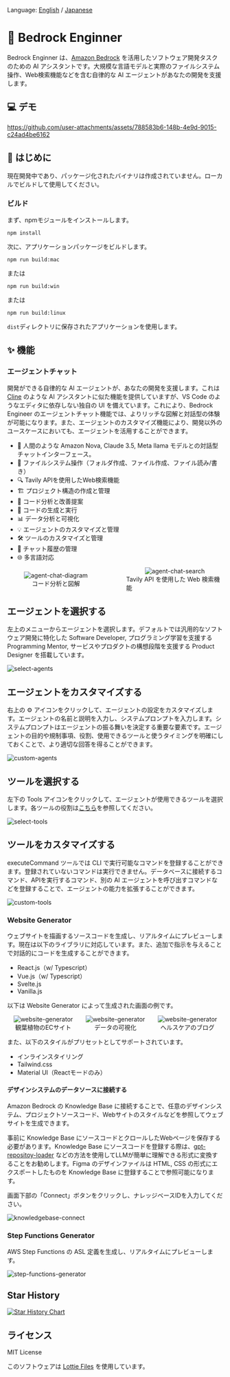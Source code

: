 Language: [English](./README.md) / [Japanese](./README-ja.md)

# 🧙 Bedrock Enginner

Bedrock Enginner は、[Amazon Bedrock](https://aws.amazon.com/bedrock/) を活用したソフトウェア開発タスクのための AI アシスタントです。大規模な言語モデルと実際のファイルシステム操作、Web検索機能などを含む自律的な AI エージェントがあなたの開発を支援します。

## 💻 デモ

https://github.com/user-attachments/assets/788583b6-148b-4e9d-9015-c24ad4be6162

## 🍎 はじめに

現在開発中であり、パッケージ化されたバイナリは作成されていません。ローカルでビルドして使用してください。

### ビルド

まず、npmモジュールをインストールします。

```
npm install
```

次に、アプリケーションパッケージをビルドします。

```
npm run build:mac
```

または

```
npm run build:win
```

または

```
npm run build:linux
```

`dist`ディレクトリに保存されたアプリケーションを使用します。

## ✨ 機能

### エージェントチャット

開発ができる自律的な AI エージェントが、あなたの開発を支援します。これは [Cline](https://github.com/cline/cline) のような AI アシスタントに似た機能を提供していますが、VS Code のようなエディタに依存しない独自の UI を備えています。これにより、Bedrock Engineer のエージェントチャット機能では、よりリッチな図解と対話型の体験が可能になります。また、エージェントのカスタマイズ機能により、開発以外のユースケースにおいても、エージェントを活用することができます。

- 💬 人間のような Amazon Nova, Claude 3.5, Meta llama モデルとの対話型チャットインターフェース。
- 📁 ファイルシステム操作（フォルダ作成、ファイル作成、ファイル読み/書き）
- 🔍 Tavily APIを使用したWeb検索機能
- 🏗️ プロジェクト構造の作成と管理
- 🧐 コード分析と改善提案
- 📝 コードの生成と実行
- 📊 データ分析と可視化
- 💡 エージェントのカスタマイズと管理
- 🛠️ ツールのカスタマイズと管理
- 🔄 チャット履歴の管理
- 🌐 多言語対応

<div style="display: flex; justify-content: space-between;">
  <div style="width: 45%; display: flex; flex-direction: column; justify-content: center; align-items: center;">
    <img src="./assets/agent-chat-diagram.png" alt="agent-chat-diagram">
    <span>コード分析と図解</span>
  </div>
  <div style="width: 45%; display: flex; flex-direction: column; justify-content: center; align-items: center;">
    <img src="./assets/agent-chat-search.png" alt="agent-chat-search">
    <span>Tavily API を使用した Web 検索機能</span>
  </div>
</div>

## エージェントを選択する

左上のメニューからエージェントを選択します。デフォルトでは汎用的なソフトウェア開発に特化した Software Developer, プログラミング学習を支援する Programming Mentor, サービスやプロダクトの構想段階を支援する Product Designer を搭載しています。

![select-agents](./assets/select-agents.png)

## エージェントをカスタマイズする

右上の ⚙️ アイコンをクリックして、エージェントの設定をカスタマイズします。エージェントの名前と説明を入力し、システムプロンプトを入力します。システムプロンプトはエージェントの振る舞いを決定する重要な要素です。エージェントの目的や規制事項、役割、使用できるツールと使うタイミングを明確にしておくことで、より適切な回答を得ることができます。

![custom-agents](./assets/custom-agents.png)

## ツールを選択する

左下の Tools アイコンをクリックして、エージェントが使用できるツールを選択します。各ツールの役割は[こちら](./src/preload/tools/tools.ts)を参照してください。

![select-tools](./assets/select-tools.png)

## ツールをカスタマイズする

executeCommand ツールでは CLI で実行可能なコマンドを登録することができます。登録されていないコマンドは実行できません。データベースに接続するコマンド、APIを実行するコマンド、別の AI エージェントを呼び出すコマンドなどを登録することで、エージェントの能力を拡張することができます。

![custom-tools](./assets/custom-tools.png)

### Website Generator

ウェブサイトを描画するソースコードを生成し、リアルタイムにプレビューします。現在は以下のライブラリに対応しています。また、追加で指示を与えることで対話的にコードを生成することができます。

- React.js（w/ Typescript）
- Vue.js（w/ Typescript）
- Svelte.js
- Vanilla.js

以下は Website Generator によって生成された画面の例です。

<div style="display: flex; justify-content: space-between;">
  <div style="width: 45%; display: flex; flex-direction: column; justify-content: center; align-items: center;">
    <img src="./assets/website-generator.png" alt="website-generator">
    <span>観葉植物のECサイト</span>
  </div>
  <div style="width: 45%; display: flex; flex-direction: column; justify-content: center; align-items: center;">
    <img src="./assets/website-generator-data-visualization.png" alt="website-generator">
    <span>データの可視化</span>
  </div>
  <div style="width: 45%; display: flex; flex-direction: column; justify-content: center; align-items: center;">
    <img src="./assets/website-generator-healthcare.png" alt="website-generator">
    <span>ヘルスケアのブログ</span>
  </div>
</div>

また、以下のスタイルがプリセットとしてサポートされています。

- インラインスタイリング
- Tailwind.css
- Material UI（Reactモードのみ）

#### デザインシステムのデータソースに接続する

Amazon Bedrock の Knowledge Base に接続することで、任意のデザインシステム、プロジェクトソースコード、Webサイトのスタイルなどを参照してウェブサイトを生成できます。

事前に Knowledge Base にソースコードとクロールしたWebページを保存する必要があります。Knowledge Base にソースコードを登録する際は、[gpt-repositoy-loader](https://github.com/mpoon/gpt-repository-loader) などの方法を使用してLLMが簡単に理解できる形式に変換することをお勧めします。Figma のデザインファイルは HTML, CSS の形式にエクスポートしたものを Knowledge Base に登録することで参照可能になります。

画面下部の「Connect」ボタンをクリックし、ナレッジベースIDを入力してください。

![knowledgebase-connect](./assets//knowledgebase-connect.gif)

### Step Functions Generator

AWS Step Functions の ASL 定義を生成し、リアルタイムにプレビューします。

![step-functions-generator](./assets/step-functions-generator.png)

## Star History

[![Star History Chart](https://api.star-history.com/svg?repos=daisuke-awaji/bedrock-engineer&type=Date)](https://star-history.com/#daisuke-awaji/bedrock-engineer&Date)

## ライセンス

MIT License

このソフトウェアは [Lottie Files](https://lottiefiles.com/free-animation/robot-futuristic-ai-animated-xyiArJ2DEF) を使用しています。
